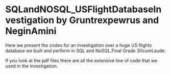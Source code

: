 # SQLandNOSQL_USFlightDatabaseInvestigation by Gruntrexpewrus and NeginAmini
Here we present the codes for an investigation over a huge US flights database we built and perform in SQL and NoSQL.Final Grade 30cumLaude.

If you look at the pdf files there are all the extensive line of code that we used in the investigation.
